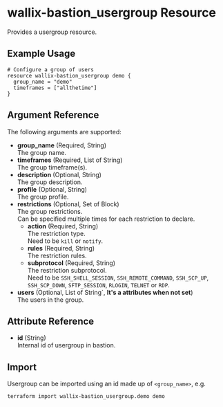 # wallix-bastion_usergroup Resource

Provides a usergroup resource.

## Example Usage

```hcl
# Configure a group of users
resource wallix-bastion_usergroup demo {
  group_name = "demo"
  timeframes = ["allthetime"]
}
```

## Argument Reference

The following arguments are supported:

- **group_name** (Required, String)  
  The group name.
- **timeframes** (Required, List of String)  
  The group timeframe(s).
- **description** (Optional, String)  
  The group description.
- **profile** (Optional, String)  
  The group profile.
- **restrictions** (Optional, Set of Block)  
  The group restrictions.  
  Can be specified multiple times for each restriction to declare.
  - **action** (Required, String)  
  The restriction type.  
  Need to be `kill` or `notify`.
  - **rules** (Required, String)  
  The restriction rules.
  - **subprotocol** (Required, String)  
  The restriction subprotocol.  
  Need to be `SSH_SHELL_SESSION`, `SSH_REMOTE_COMMAND`, `SSH_SCP_UP`, `SSH_SCP_DOWN`, `SFTP_SESSION`, `RLOGIN`, `TELNET` or `RDP`.
- **users** (Optional, List of String`, **It's a attributes when not set**)  
  The users in the group.

## Attribute Reference

- **id** (String)  
  Internal id of usergroup in bastion.

## Import

Usergroup can be imported using an id made up of `<group_name>`, e.g.

```shell
terraform import wallix-bastion_usergroup.demo demo
```
